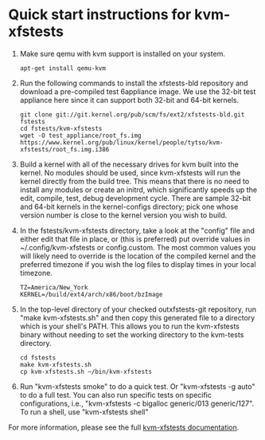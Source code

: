 # Quick start instructions for kvm-xfstests

1.  Make sure qemu with kvm support is installed on your system.

        apt-get install qemu-kvm

2.  Run the following commands to install the xfstests-bld repository
and download a pre-compiled test 6appliance image.  We use the 32-bit
test appliance here since it can support both 32-bit and 64-bit kernels.

        git clone git://git.kernel.org/pub/scm/fs/ext2/xfstests-bld.git fstests
        cd fstests/kvm-xfstests
        wget -O test_appliance/root_fs.img https://www.kernel.org/pub/linux/kernel/people/tytso/kvm-xfstests/root_fs.img.i386

3.  Build a kernel with all of the necessary drives for kvm built into
    the kernel.  No modules should be used, since kvm-xfstests will
    run the kernel directly from the build tree. This means that there
    is no need to install any modules or create an initrd, which
    significantly speeds up the edit, compile, test, debug development
    cycle.  There are sample 32-bit and 64-bit kernels in the
    kernel-configs directory; pick one whose version number is close
    to the kernel version you wish to build.

4.  In the fstests/kvm-xfstests directory, take a look at the "config"
    file and either edit that file in place, or (this is preferred)
    put override values in ~/.config/kvm-xfstests or config.custom.
    The most common values you will likely need to override is the
    location of the compiled kernel and the preferred timezone if you
    wish the log files to display times in your local timezone.

        TZ=America/New_York
        KERNEL=/build/ext4/arch/x86/boot/bzImage

6.  In the top-level directory of your checked outxfstests-git
repository, run "make kvm-xfstests.sh" and then copy this generated
file to a directory which is your shell's PATH.  This allows you to
run the kvm-xfstests binary without needing to set the working
directory to the kvm-tests directory.

        cd fstests
        make kvm-xfstests.sh
        cp kvm-xfstests.sh ~/bin/kvm-xfstests

6.  Run "kvm-xfstests smoke" to do a quick test.  Or "kvm-xfstests
    -g auto" to do a full test.  You can also run specific tests on
    specific configurations, i.e., "kvm-xfstests -c bigalloc
    generic/013 generic/127".   To run a shell, use "kvm-xfstests shell"

For more information, please see the full [kvm-xfstests
documentation](kvm-xfstests.md).
